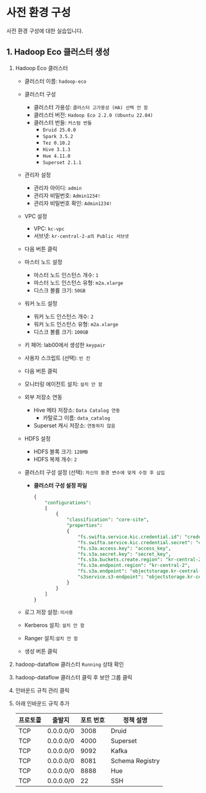 # 사전 환경 구성
사전 환경 구성에 대한 실습입니다.

## 1. Hadoop Eco 클러스터 생성
1. Hadoop Eco 클러스터
    - 클러스터 이름: `hadoop-eco`
    - 클러스터 구성
        - 클러스터 가용성: `클러스터 고가용성 (HA) 선택 안 함`
        - 클러스터 버전: `Hadoop Eco 2.2.0 (Ubuntu 22.04)`
        - 클러스터 번들: `커스텀 번들`
            - `Druid 25.0.0`
            - `Spark 3.5.2`
            - `Tez 0.10.2`
            - `Hive 3.1.3`
            - `Hue 4.11.0`
            - `Superset 2.1.1`
    - 관리자 설정
        - 관리자 아이디: `admin`
        - 관리자 비밀번호: `Admin1234!`
        - 관리자 비밀번호 확인: `Admin1234!`
    - VPC 설정
        - VPC: `kc-vpc`
        - 서브넷: `kr-central-2-a의 Public 서브넷`
    - 다음 버튼 클릭
    - 마스터 노드 설정
        - 마스터 노드 인스턴스 개수: `1`
        - 마스터 노드 인스턴스 유형: `m2a.xlarge`
        - 디스크 볼륨 크기: `50GB`
    - 워커 노드 설정
        - 워커 노드 인스턴스 개수: `2`
        - 워커 노드 인스턴스 유형: `m2a.xlarge`
        - 디스크 볼륨 크기: `100GB`
    - 키 페어: lab00에서 생성한 `keypair`
    - 사용자 스크립트 (선택): `빈 칸`
    - 다음 버튼 클릭
    - 모니터링 에이전트 설치: `설치 안 함`
    - 외부 저장소 연동
        - Hive 메타 저장소: `Data Catalog 연동`
            - 카탈로그 이름: `data_catalog`
        - Superset 캐시 저장소: `연동하지 않음`
    - HDFS 설정
        - HDFS 블록 크기: `128MB`
        - HDFS 복제 개수: `2`
    - 클러스터 구성 설정 (선택): `자신의 환경 변수에 맞게 수정 후 삽입`
        - **클러스터 구성 설정 파일**
            
            ```sql
            {
                "configurations":
                [
                    {
                        "classification": "core-site",
                        "properties":
                        {
                            "fs.swifta.service.kic.credential.id": "credential_id",
                            "fs.swifta.service.kic.credential.secret": "credential_secret",
                            "fs.s3a.access.key": "access_key",
                            "fs.s3a.secret.key": "secret_key",
                            "fs.s3a.buckets.create.region": "kr-central-2",
                            "fs.s3a.endpoint.region": "kr-central-2",
                            "fs.s3a.endpoint": "objectstorage.kr-central-2.kakaocloud.com",
                            "s3service.s3-endpoint": "objectstorage.kr-central-2.kakaocloud.com"
                        }
                    }
                ]
            }
            ```
            
    - 로그 저장 설정: `미사용`
    - Kerberos 설치: `설치 안 함`
    - Ranger 설치:`설치 안 함`
    - 생성 버튼 클릭
2. hadoop-dataflow 클러스터 `Running` 상태 확인
3. hadoop-dataflow 클러스터 클릭 후 보안 그룹 클릭
4. 인바운드 규칙 관리 클릭
5. 아래 인바운드 규칙 추가
    
    
    | **프로토콜** | **출발지** | **포트 번호** | **정책 설명** |
    | --- | --- | --- | --- |
    | TCP | 0.0.0.0/0 | 3008 | Druid |
    | TCP | 0.0.0.0/0 | 4000 | Superset |
    | TCP | 0.0.0.0/0 | 9092 | Kafka |
    | TCP | 0.0.0.0/0 | 8081 | Schema Registry |
    | TCP | 0.0.0.0/0 | 8888 | Hue |
    | TCP | 0.0.0.0/0 | 22 | SSH |

